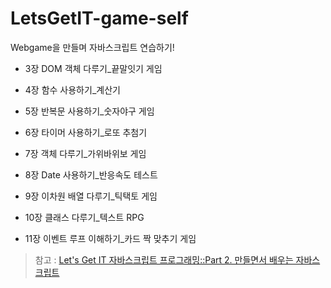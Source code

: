 # LetsGetIT-game-self

Webgame을 만들며 자바스크립트 연습하기!

- 3장 DOM 객체 다루기_끝말잇기 게임

- 4장 함수 사용하기_계산기

- 5장 반복문 사용하기_숫자야구 게임

- 6장 타이머 사용하기_로또 추첨기

- 7장 객체 다루기_가위바위보 게임

- 8장 Date 사용하기_반응속도 테스트

- 9장 이차원 배열 다루기_틱택토 게임

- 10장 클래스 다루기_텍스트 RPG

- 11장 이벤트 루프 이해하기_카드 짝 맞추기 게임

>참고 : <a href="https://thebook.io/080270/part02/">Let's Get IT 자바스크립트 프로그래밍::Part 2.
만들면서 배우는 자바스크립트</a>
